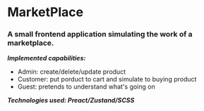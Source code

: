 # MarketPlace
### A small frontend application simulating the work of a marketplace.

***Implemented capabilities:***
 * Admin: create/delete/update product
 * Customer: put porduct to cart and simulate to buying product
 * Guest: pretends to understand what's going on

***Technologies used: Preact/Zustand/SCSS***